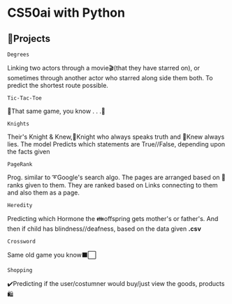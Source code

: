 # CS50ai with Python

## 📌Projects
<code>Degrees</code> <dl>Linking two actors through a movie🎬(that they have starred on), or sometimes through another actor who starred along side them both.
                         To predict the shortest route possible.</dl>
                         
<code>Tic-Tac-Toe</code> <dl>🙌That same game, you know . . .💬</dl>

<code>Knights</code> <dl>Their's Knight & Knew,📕Knight who always speaks truth and 📗Knew always lies.
                         The model Predicts which statements are True//False, depending upon the facts given</dl>
                         
<code>PageRank</code> <dl>Prog. similar to ➰Google's search algo. The pages are arranged based on 📏ranks given to them.
                          They are ranked based on Links connecting to them and also them as a page.</code>
                          
<code>Heredity</code> <dl>Predicting which Hormone the 👪offspring gets mother's or father's. And then if child has blindness//deafness, 
                          based on the data given <b>.csv</b>
  
<code>Crossword</code> <dl>Same old game you know⬛⬜</dl>

<code>Shopping</code> <dl>✔️Predicting if the user/costumner would buy/just view the goods, products 🛍️
                          
